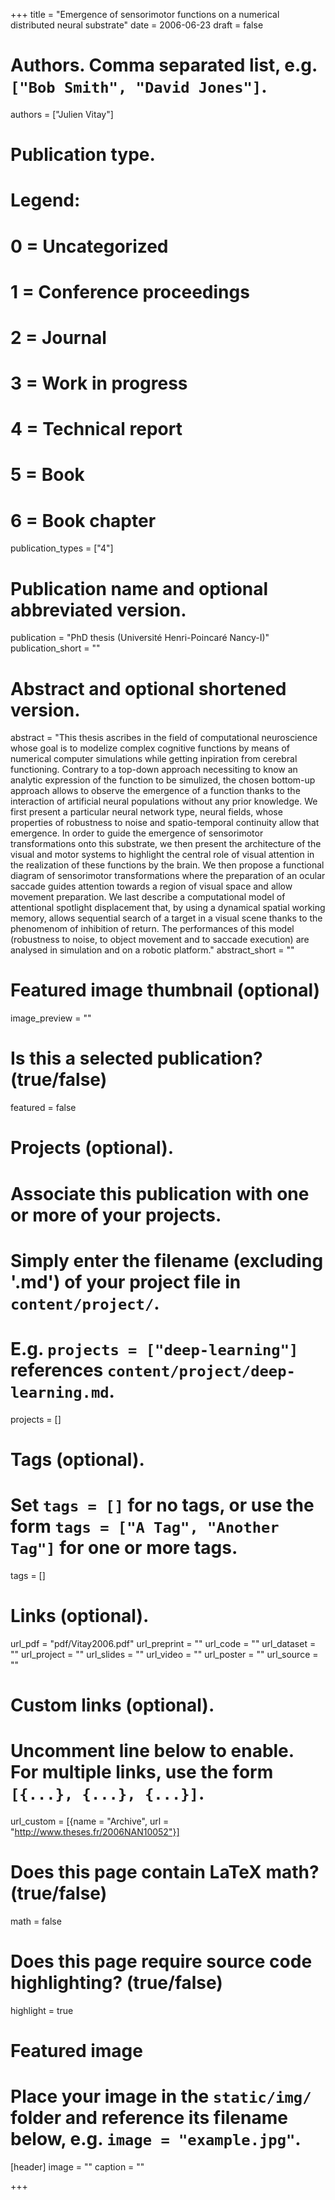 +++
title = "Emergence of sensorimotor functions on a numerical distributed neural substrate"
date = 2006-06-23
draft = false

# Authors. Comma separated list, e.g. `["Bob Smith", "David Jones"]`.
authors = ["Julien Vitay"]

# Publication type.
# Legend:
# 0 = Uncategorized
# 1 = Conference proceedings
# 2 = Journal
# 3 = Work in progress
# 4 = Technical report
# 5 = Book
# 6 = Book chapter
publication_types = ["4"]

# Publication name and optional abbreviated version.
publication = "PhD thesis (Université Henri-Poincaré Nancy-I)"
publication_short = ""

# Abstract and optional shortened version.
abstract = "This thesis ascribes in the field of computational neuroscience whose goal is to modelize complex cognitive functions by means of numerical computer simulations while getting inpiration from cerebral functioning. Contrary to a top-down approach necessiting to know an analytic expression of the function to be simulized, the chosen bottom-up approach allows to observe the emergence of a function thanks to the interaction of artificial neural populations without any prior knowledge. We first present a particular neural network type, neural fields, whose properties of robustness to noise and spatio-temporal continuity allow that emergence. In order to guide the emergence of sensorimotor transformations onto this substrate, we then present the architecture of the visual and motor systems to highlight the central role of visual attention in the realization of these functions by the brain. We then propose a functional diagram of sensorimotor transformations where the preparation of an ocular saccade guides attention towards a region of visual space and allow movement preparation. We last describe a computational model of attentional spotlight displacement that, by using a dynamical spatial working memory, allows sequential search of a target in a visual scene thanks to the phenomenom of inhibition of return. The performances of this model (robustness to noise, to object movement and to saccade execution) are analysed in simulation and on a robotic platform."
abstract_short = ""

# Featured image thumbnail (optional)
image_preview = ""

# Is this a selected publication? (true/false)
featured = false

# Projects (optional).
#   Associate this publication with one or more of your projects.
#   Simply enter the filename (excluding '.md') of your project file in `content/project/`.
#   E.g. `projects = ["deep-learning"]` references `content/project/deep-learning.md`.
projects = []

# Tags (optional).
#   Set `tags = []` for no tags, or use the form `tags = ["A Tag", "Another Tag"]` for one or more tags.
tags = []

# Links (optional).
url_pdf = "pdf/Vitay2006.pdf"
url_preprint = ""
url_code = ""
url_dataset = ""
url_project = ""
url_slides = ""
url_video = ""
url_poster = ""
url_source = ""

# Custom links (optional).
#   Uncomment line below to enable. For multiple links, use the form `[{...}, {...}, {...}]`.
url_custom = [{name = "Archive", url = "http://www.theses.fr/2006NAN10052"}]

# Does this page contain LaTeX math? (true/false)
math = false

# Does this page require source code highlighting? (true/false)
highlight = true

# Featured image
# Place your image in the `static/img/` folder and reference its filename below, e.g. `image = "example.jpg"`.
[header]
image = ""
caption = ""

+++
